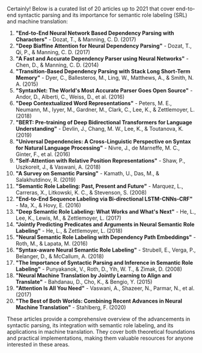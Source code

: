 Certainly! Below is a curated list of 20 articles up to 2021 that cover end-to-end syntactic parsing and its importance for semantic role labeling (SRL) and machine translation:

1. **"End-to-End Neural Network Based Dependency Parsing with Characters"** - Dozat, T., & Manning, C. D. (2017)
2. **"Deep Biaffine Attention for Neural Dependency Parsing"** - Dozat, T., Qi, P., & Manning, C. D. (2017)
3. **"A Fast and Accurate Dependency Parser using Neural Networks"** - Chen, D., & Manning, C. D. (2014)
4. **"Transition-Based Dependency Parsing with Stack Long Short-Term Memory"** - Dyer, C., Ballesteros, M., Ling, W., Matthews, A., & Smith, N. A. (2015)
5. **"SyntaxNet: The World's Most Accurate Parser Goes Open Source"** - Andor, D., Alberti, C., Weiss, D., et al. (2016)
6. **"Deep Contextualized Word Representations"** - Peters, M. E., Neumann, M., Iyyer, M., Gardner, M., Clark, C., Lee, K., & Zettlemoyer, L. (2018)
7. **"BERT: Pre-training of Deep Bidirectional Transformers for Language Understanding"** - Devlin, J., Chang, M. W., Lee, K., & Toutanova, K. (2019)
8. **"Universal Dependencies: A Cross-Linguistic Perspective on Syntax for Natural Language Processing"** - Nivre, J., de Marneffe, M. C., Ginter, F., et al. (2016)
9. **"Self-Attention with Relative Position Representations"** - Shaw, P., Uszkoreit, J., & Vaswani, A. (2018)
10. **"A Survey on Semantic Parsing"** - Kamath, U., Das, M., & Salakhutdinov, R. (2019)
11. **"Semantic Role Labeling: Past, Present and Future"** - Marquez, L., Carreras, X., Litkowski, K. C., & Stevenson, S. (2008)
12. **"End-to-End Sequence Labeling via Bi-directional LSTM-CNNs-CRF"** - Ma, X., & Hovy, E. (2016)
13. **"Deep Semantic Role Labeling: What Works and What's Next"** - He, L., Lee, K., Lewis, M., & Zettlemoyer, L. (2017)
14. **"Jointly Predicting Predicates and Arguments in Neural Semantic Role Labeling"** - He, L., & Zettlemoyer, L. (2018)
15. **"Neural Semantic Role Labeling with Dependency Path Embeddings"** - Roth, M., & Lapata, M. (2016)
16. **"Syntax-aware Neural Semantic Role Labeling"** - Strubell, E., Verga, P., Belanger, D., & McCallum, A. (2018)
17. **"The Importance of Syntactic Parsing and Inference in Semantic Role Labeling"** - Punyakanok, V., Roth, D., Yih, W. T., & Zimak, D. (2008)
18. **"Neural Machine Translation by Jointly Learning to Align and Translate"** - Bahdanau, D., Cho, K., & Bengio, Y. (2015)
19. **"Attention Is All You Need"** - Vaswani, A., Shazeer, N., Parmar, N., et al. (2017)
20. **"The Best of Both Worlds: Combining Recent Advances in Neural Machine Translation"** - Stahlberg, F. (2020)

These articles provide a comprehensive overview of the advancements in syntactic parsing, its integration with semantic role labeling, and its applications in machine translation. They cover both theoretical foundations and practical implementations, making them valuable resources for anyone interested in these areas.
